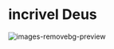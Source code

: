 # incrivel Deus


![images-removebg-preview](https://github.com/user-attachments/assets/ab2ddedc-35c1-4a2e-82d3-10351b21464d)
